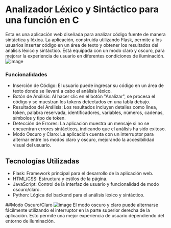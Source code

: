 # Analizador Léxico y Sintáctico para una función en C
Esta es una aplicación web diseñada para analizar código fuente de manera sintáctica y léxica. La aplicación, construida utilizando Flask, permite a los usuarios insertar código en un área de texto y obtener los resultados del análisis léxico y sintáctico. Está equipada con un modo claro y oscuro, para mejorar la experiencia de usuario en diferentes condiciones de iluminación.
![image](https://github.com/user-attachments/assets/84de3bab-d336-4879-b461-bcde7f9e2e0c)
### Funcionalidades
- Inserción de Código: El usuario puede ingresar su código en un área de texto donde se llevará a cabo el análisis léxico.
- Botón de Análisis: Al hacer clic en el botón "Analizar", se procesa el código y se muestran los tokens detectados en una tabla debajo.
- Resultados del Análisis: Los resultados incluyen detalles como línea, token, palabra reservada, identificadores, variables, números, cadenas, símbolos y tipo de token.
- Detección de Errores: La aplicación muestra un mensaje si no se encuentran errores sintácticos, indicando que el análisis ha sido exitoso.
- Modo Oscuro y Claro: La aplicación cuenta con un interruptor para alternar entre los modos claro y oscuro, mejorando la accesibilidad visual del usuario.

## Tecnologías Utilizadas
- Flask: Framework principal para el desarrollo de la aplicación web.
- HTML/CSS: Estructura y estilos de la página.
- JavaScript: Control de la interfaz de usuario y funcionalidad de modo oscuro/claro.
- Python: Lógica del backend para el análisis léxico y sintáctico.

##Modo Oscuro/Claro
![image](https://github.com/user-attachments/assets/a1893bac-316a-4ba7-bc11-c6bade54d4b8)
El modo oscuro y claro puede alternarse fácilmente utilizando el interruptor en la parte superior derecha de la aplicación. Esto permite una mejor experiencia de usuario dependiendo del entorno de iluminación.
